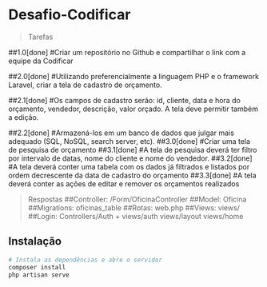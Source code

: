 # Desafio-Codificar

> Tarefas

##1.0[done]
#Criar um repositório no Github e compartilhar o link com a equipe da Codificar

##2.0[done]
#Utilizando preferencialmente a linguagem PHP e o framework Laravel, criar a tela de cadastro de orçamento.

##2.1[done]
#Os campos de cadastro serão: id, cliente, data e hora do orçamento, vendedor, descrição, valor orçado. A tela deve permitir também a edição.

##2.2[done]
#Armazená-los em um banco de dados que julgar mais adequado (SQL, NoSQL, search server, etc).
##3.0[done]
#Criar uma tela de pesquisa de orçamento
##3.1[done]
#A tela de pesquisa deverá ter filtro por intervalo de datas, nome do cliente e nome do vendedor. 
##3.2[done]
#A tela deverá conter uma tabela com os dados já filtrados e listados por ordem decrescente da data de cadastro do orçamento
##3.3[done]
#A tela deverá conter as ações de editar e remover os orçamentos realizados

>Respostas
##Controller: /Form/OficinaController
##Model: Oficina
##Migrations: oficinas_table
##Rotas: web.php
##Views: views/
##Login: Controllers/Auth + views/auth views/layout views/home

## Instalação

``` bash
# Instala as dependências e abre o servidor
composer install
php artisan serve

